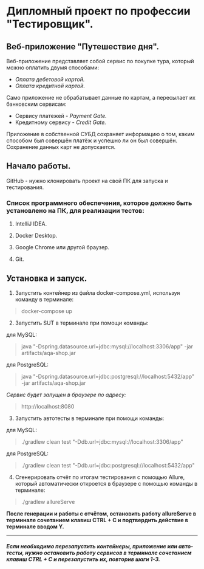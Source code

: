 # Дипломный проект по профессии "Тестировщик".

## Веб-приложение "Путешествие дня".

Веб-приложение представляет собой сервис по покупке тура, который можно оплатить двумя способами:

- _Оплата дебетовой картой._
-  _Оплата кредитной картой._

Само приложение не обрабатывает данные по картам, а пересылает их банковским сервисам:

- Сервису платежей - _Payment Gate._
- Кредитному сервису - _Credit Gate._
  
Приложение в собственной СУБД сохраняет информацию о том, каким способом был совершён платёж и успешно ли он был совершён. Сохранение данных карт не допускается.

## Начало работы.

GitHub - нужно клонировать проект на свой ПК для запуска и тестирования. 

### Список программного обеспечения, которое должно быть установлено на ПК, для реализации тестов:

1. IntelliJ IDEA.

2. Docker Desktop.

3. Google Chrome или другой браузер.

4. Git.


## Установка и запуск.

1. Запустить контейнер из файла docker-compose.yml, используя команду в терминале:
   
> docker-compose up

2. Запустить SUT в терминале при помощи команды:

для MySQL:

> java "-Dspring.datasource.url=jdbc:mysql://localhost:3306/app" -jar artifacts/aqa-shop.jar

для PostgreSQL:

> java "-Dspring.datasource.url=jdbc:postgresql://localhost:5432/app" -jar artifacts/aqa-shop.jar

_Сервис будет запущен в браузере по адресу:_

> http://localhost:8080

3. Запустить автотесты в терминале при помощи команды:

для MySQL:

> ./gradlew clean test "-Ddb.url=jdbc:mysql://localhost:3306/app"

для PostgreSQL:

> ./gradlew clean test "-Ddb.url=jdbc:postgresql://localhost:5432/app"

4. Сгенерировать отчёт по итогам тестирования с помощью Allure, который автоматически откроется в браузере с помощью команды в терминале:
   
> ./gradlew allureServe

**После генерации и работы с отчётом, остановить работу allureServe в терминале сочетанием клавиш CTRL + C и подтвердить действие в терминале вводом Y.**

----

#### _Если необходимо перезапустить контейнеры, приложение или авто-тесты, нужно остановить работу сервисов в терминале сочетанием клавиш CTRL + C и перезапустить их, повторив шаги 1-3._
